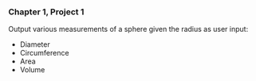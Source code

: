 ### Chapter 1, Project 1

Output various measurements of a sphere given the radius as user input:
* Diameter
* Circumference
* Area
* Volume